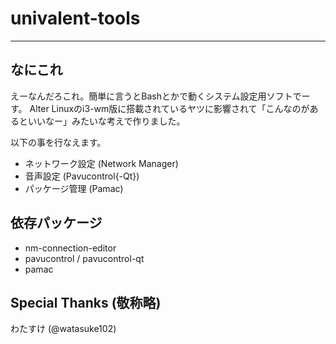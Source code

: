 # univalent-tools
-----

## なにこれ
えーなんだろこれ。簡単に言うとBashとかで動くシステム設定用ソフトでーす。
Alter Linuxのi3-wm版に搭載されているヤツに影響されて「こんなのがあるといいなー」みたいな考えで作りました。

以下の事を行なえます。

- ネットワーク設定 (Network Manager)
- 音声設定 (Pavucontrol{-Qt})
- パッケージ管理 (Pamac)

## 依存パッケージ
* nm-connection-editor
* pavucontrol / pavucontrol-qt
* pamac

## Special Thanks (敬称略)
わたすけ (@watasuke102)
